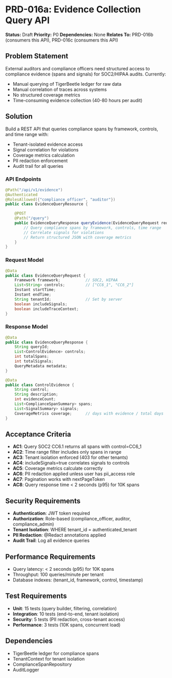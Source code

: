 # PRD-016a: Evidence Collection Query API

**Status:** Draft
**Priority:** P0
**Dependencies:** None
**Relates To:** PRD-016b (consumers this API), PRD-016c (consumers this API)

## Problem Statement

External auditors and compliance officers need structured access to compliance evidence (spans and signals) for SOC2/HIPAA audits. Currently:
- Manual querying of TigerBeetle ledger for raw data
- Manual correlation of traces across systems
- No structured coverage metrics
- Time-consuming evidence collection (40-80 hours per audit)

## Solution

Build a REST API that queries compliance spans by framework, controls, and time range with:
- Tenant-isolated evidence access
- Signal correlation for violations
- Coverage metrics calculation
- PII redaction enforcement
- Audit trail for all queries

### API Endpoints

```java
@Path("/api/v1/evidence")
@Authenticated
@RolesAllowed({"compliance_officer", "auditor"})
public class EvidenceQueryResource {

    @POST
    @Path("/query")
    public EvidenceQueryResponse queryEvidence(EvidenceQueryRequest request) {
        // Query compliance spans by framework, controls, time range
        // Correlate signals for violations
        // Return structured JSON with coverage metrics
    }
}
```

### Request Model

```java
@Data
public class EvidenceQueryRequest {
    Framework framework;           // SOC2, HIPAA
    List<String> controls;         // ["CC6_1", "CC6_2"]
    Instant startTime;
    Instant endTime;
    String tenantId;               // Set by server
    boolean includeSignals;
    boolean includeTraceContext;
}
```

### Response Model

```java
@Data
public class EvidenceQueryResponse {
    String queryId;
    List<ControlEvidence> controls;
    int totalSpans;
    int totalSignals;
    QueryMetadata metadata;
}

@Data
public class ControlEvidence {
    String control;
    String description;
    int evidenceCount;
    List<ComplianceSpanSummary> spans;
    List<SignalSummary> signals;
    CoverageMetrics coverage;      // days with evidence / total days
}
```

## Acceptance Criteria

- **AC1**: Query SOC2 CC6.1 returns all spans with control=CC6_1
- **AC2**: Time range filter includes only spans in range
- **AC3**: Tenant isolation enforced (403 for other tenants)
- **AC4**: includeSignals=true correlates signals to controls
- **AC5**: Coverage metrics calculate correctly
- **AC6**: PII redaction applied unless user has pii_access role
- **AC7**: Pagination works with nextPageToken
- **AC8**: Query response time < 2 seconds (p95) for 10K spans

## Security Requirements

- **Authentication**: JWT token required
- **Authorization**: Role-based (compliance_officer, auditor, compliance_admin)
- **Tenant Isolation**: WHERE tenant_id = authenticated_tenant
- **PII Redaction**: @Redact annotations applied
- **Audit Trail**: Log all evidence queries

## Performance Requirements

- Query latency: < 2 seconds (p95) for 10K spans
- Throughput: 100 queries/minute per tenant
- Database indexes: (tenant_id, framework, control, timestamp)

## Test Requirements

- **Unit**: 15 tests (query builder, filtering, correlation)
- **Integration**: 10 tests (end-to-end, tenant isolation)
- **Security**: 5 tests (PII redaction, cross-tenant access)
- **Performance**: 3 tests (10K spans, concurrent load)

## Dependencies

- TigerBeetle ledger for compliance spans
- TenantContext for tenant isolation
- ComplianceSpanRepository
- AuditLogger
